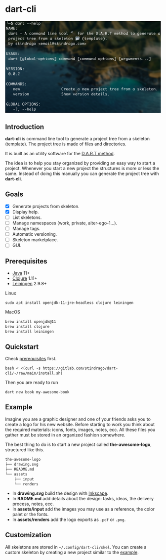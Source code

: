 [dart-method]: https://stindrago.com/blog/#
[inkscape]: https://inkscape.org
[java]: https://www.java.com
[clojure]: https://clojure.org
[leiningen]: https://leiningen.org
[releases]: https://gitlab.com/stindrago/dart-cli/-/releases

# dart-cli

![](./resources/repo/demo.png)

## Introduction

**dart-cli** is command line tool to generate a project tree from a skeleton (template). The project tree is made of files and directories.

It is built as an utility software for the [D.A.R.T method][dart-method].

The idea is to help you stay organized by providing an easy way to start a project. Whenever you start a new project the structures is more or less the same. Instead of doing this manually you can generate the project tree with **dart-cli**.

## Goals

- [x] Generate projects from skeleton.
- [x] Display help.
- [ ] List skeletons.
- [ ] Manage namespaces (work, private, alter-ego-1...).
- [ ] Manage tags.
- [ ] Automatic versioning.
- [ ] Skeleton marketplace.
- [ ] GUI.

## Prerequisites

- [Java][java] 11+
- [Clojure][clojure] 1.11+
- [Leiningen][leiningen] 2.9.8+

Linux

```shell
sudo apt install openjdk-11-jre-headless clojure leiningen
```

MacOS

```shell
brew install openjdk@11
brew install clojure
brew install leiningen
```

## Quickstart

Check [prerequisites](#Prerequisites) first.

``` shell
bash < <(curl -s https://gitlab.com/stindrago/dart-cli/-/raw/main/install.sh)
```

Then you are ready to run

```shell
dart new book my-awesome-book
```

## Example

Imagine you are a graphic designer and one of your friends asks you to create a logo for his new website. Before starting to work you think about the required materials: icons, fonts, images, notes, ecc. All these files you gather must be stored in an organized fashion somewhere.

The best thing to do is to start a new project called **the-awesome-logo**, structured like this.

``` text
the-awesome-logo
├── drawing.svg
├── README.md
└── assets
    ├── input
    └── renders
```

- In **drawing.svg** build the design with [Inkscape][inkscape].
- In **RADME.md** add details about the design: tasks, ideas, the delivery process, notes, ecc.
- In **assets/input** add the images you may use as a reference, the color palet or the fonts.
- In **assets/renders** add the logo exports as `.pdf` or `.png`.

## Customization

All skeletons are stored in `~/.config/dart-cli/skel`. You can create a custom skeleton by creating a new project similar to the [example](#example).

